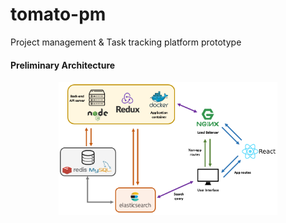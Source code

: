 # tomato-pm
Project management & Task tracking platform prototype

<h4>Preliminary Architecture</h4>

<p align="center">
  <img src="_readme-resources/architecture_1.0.png" width ="350" />
</p>
